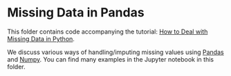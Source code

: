 # Missing Data in Pandas
This folder contains code accompanying the tutorial: [How to Deal with Missing Data in Python](https://towardsdatascience.com/how-to-deal-with-missing-data-in-python-1f74a9112d93).

We discuss various ways of handling/imputing missing values using [Pandas](https://pandas.pydata.org/) and [Numpy](https://numpy.org/). You can find many examples in the Jupyter notebook in this folder.
